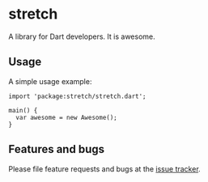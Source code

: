 # stretch

A library for Dart developers. It is awesome.

## Usage

A simple usage example:

    import 'package:stretch/stretch.dart';

    main() {
      var awesome = new Awesome();
    }

## Features and bugs

Please file feature requests and bugs at the [issue tracker][tracker].

[tracker]: http://example.com/issues/replaceme
